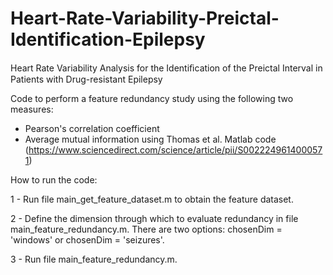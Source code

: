 # Heart-Rate-Variability-Preictal-Identification-Epilepsy
Heart Rate Variability Analysis for the Identiﬁcation of the Preictal Interval in Patients with Drug-resistant Epilepsy

Code to perform a feature redundancy study using the following two measures:

- Pearson's correlation coefficient
- Average mutual information using Thomas et al. Matlab code (https://www.sciencedirect.com/science/article/pii/S0022249614000571)

How to run the code:

1 - Run file main_get_feature_dataset.m to obtain the feature dataset.

2 - Define the dimension through which to evaluate redundancy in file main_feature_redundancy.m. There are two options: chosenDim = 'windows' or chosenDim = 'seizures'.

3 - Run file main_feature_redundancy.m.

